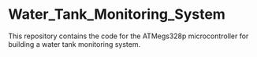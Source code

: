 # Water_Tank_Monitoring_System
This repository contains the code for the ATMegs328p microcontroller for building a water tank monitoring system.

